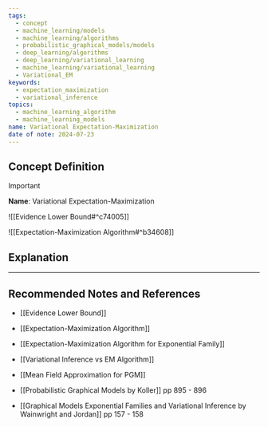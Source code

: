 ```yaml
---
tags:
  - concept
  - machine_learning/models
  - machine_learning/algorithms
  - probabilistic_graphical_models/models
  - deep_learning/algorithms
  - deep_learning/variational_learning
  - machine_learning/variational_learning
  - Variational_EM
keywords:
  - expectation_maximization
  - variational_inference
topics:
  - machine_learning_algorithm
  - machine_learning_models
name: Variational Expectation-Maximization
date of note: 2024-07-23
---
```


## Concept Definition

>[!important]
>**Name**: Variational Expectation-Maximization

![[Evidence Lower Bound#^c74005]]

![[Expectation-Maximization Algorithm#^b34608]]



## Explanation





-----------
##  Recommended Notes and References


- [[Evidence Lower Bound]]


- [[Expectation-Maximization Algorithm]]
- [[Expectation-Maximization Algorithm for Exponential Family]]
- [[Variational Inference vs EM Algorithm]]

- [[Mean Field Approximation for PGM]]


- [[Probabilistic Graphical Models by Koller]] pp 895 - 896
- [[Graphical Models Exponential Families and Variational Inference by Wainwright and Jordan]] pp 157 - 158